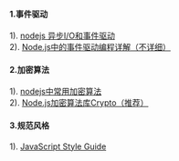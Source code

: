 #### 1.事件驱动
1). [nodejs 异步I/O和事件驱动](http://www.open-open.com/lib/view/open1463877785001.html)  
2). [Node.js中的事件驱动编程详解（不详细）](http://www.jb51.net/article/53812.htm)  
#### 2.加密算法
1). [nodejs中常用加密算法](http://www.cnblogs.com/laogai/p/4664917.html)  
2). [Node.js加密算法库Crypto（推荐）](http://ju.outofmemory.cn/entry/118198)  
#### 3.规范风格
1). [JavaScript Style Guide](https://github.com/airbnb/javascript)  







